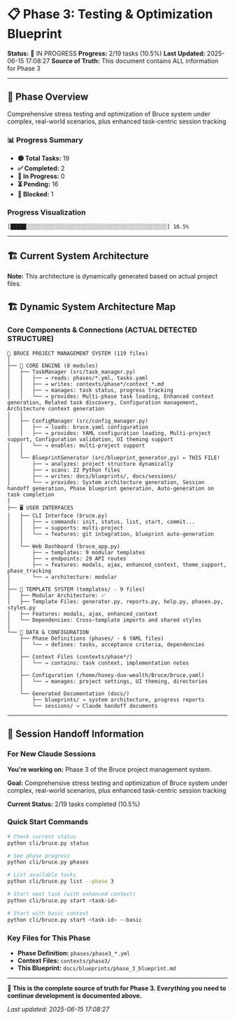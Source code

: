 # 📋 Phase 3: Testing & Optimization Blueprint

**Status:** 🔄 IN PROGRESS
**Progress:** 2/19 tasks (10.5%)
**Last Updated:** 2025-06-15 17:08:27
**Source of Truth:** This document contains ALL information for Phase 3

---

## 🎯 Phase Overview

Comprehensive stress testing and optimization of Bruce system under complex, real-world scenarios, plus enhanced task-centric session tracking

### 📊 Progress Summary
- **🟡 Total Tasks:** 19
- **✅ Completed:** 2 
- **🔄 In Progress:** 0
- **⏳ Pending:** 16
- **🚫 Blocked:** 1

### Progress Visualization
`[█████░░░░░░░░░░░░░░░░░░░░░░░░░░░░░░░░░░░░░░░░░░░░░] 10.5%`

---

## 🏗️ Current System Architecture

**Note:** This architecture is dynamically generated based on actual project files.

## 🏗️ Dynamic System Architecture Map

### Core Components & Connections (ACTUAL DETECTED STRUCTURE)

```
📁 BRUCE PROJECT MANAGEMENT SYSTEM (119 files)
│
├── 🧠 CORE ENGINE (8 modules)
│   ├── TaskManager (src/task_manager.py)
│   │   ├── → reads: phases/*.yml, tasks.yaml
│   │   ├── → writes: contexts/phase*/context_*.md  
│   │   ├── → manages: task status, progress tracking
│   │   └── → provides: Multi-phase task loading, Enhanced context generation, Related task discovery, Configuration management, Architecture context generation
│   │
│   ├── ConfigManager (src/config_manager.py)
│   │   ├── → loads: bruce.yaml configuration
│   │   ├── → provides: YAML configuration loading, Multi-project support, Configuration validation, UI theming support
│   │   └── → enables: multi-project support
│   │
│   └── BlueprintGenerator (src/blueprint_generator.py) ← THIS FILE!
│       ├── → analyzes: project structure dynamically
│       ├── → scans: 22 Python files
│       ├── → writes: docs/blueprints/, docs/sessions/
│       └── → provides: System architecture generation, Session handoff generation, Phase blueprint generation, Auto-generation on task completion
│
├── 🖥️ USER INTERFACES  
│   ├── CLI Interface (bruce.py)
│   │   ├── → commands: init, status, list, start, commit...
│   │   ├── → supports: multi-project
│   │   └── → features: git integration, blueprint auto-generation
│   │
│   └── Web Dashboard (bruce_app.py)
│       ├── → templates: 9 modular templates
│       ├── → endpoints: 29 API routes
│       ├── → features: modals, ajax, enhanced_context, theme_support, phase_tracking
│       └── → architecture: modular
│
├── 🎨 TEMPLATE SYSTEM (templates/ - 9 files)
│   ├── Modular Architecture: ✅
│   ├── Template Files: generator.py, reports.py, help.py, phases.py, styles.py
│   ├── Features: modals, ajax, enhanced_context
│   └── Dependencies: Cross-template imports and shared styles
│
└── 📄 DATA & CONFIGURATION
    ├── Phase Definitions (phases/ - 6 YAML files)
    │   └── → defines: tasks, acceptance criteria, dependencies
    │
    ├── Context Files (contexts/phase*/)
    │   └── → contains: task context, implementation notes
    │
    ├── Configuration (/home/honey-duo-wealth/Bruce/bruce.yaml)
    │   └── → manages: project settings, UI theming, directories
    │
    └── Generated Documentation (docs/)
        ├── blueprints/ → system architecture, progress reports
        └── sessions/ → Claude handoff documents
```


                

---

## 🚀 Session Handoff Information

### For New Claude Sessions

**You're working on:** Phase 3 of the Bruce project management system.

**Goal:** Comprehensive stress testing and optimization of Bruce system under complex, real-world scenarios, plus enhanced task-centric session tracking

**Current Status:** 2/19 tasks completed (10.5%)

### Quick Start Commands
```bash
# Check current status
python cli/bruce.py status

# See phase progress  
python cli/bruce.py phases

# List available tasks
python cli/bruce.py list --phase 3

# Start next task (with enhanced context)
python cli/bruce.py start <task-id>

# Start with basic context
python cli/bruce.py start <task-id> --basic
```

### Key Files for This Phase
- **Phase Definition:** `phases/phase3_*.yml`
- **Context Files:** `contexts/phase3/`
- **This Blueprint:** `docs/blueprints/phase_3_blueprint.md`

---

**🎯 This is the complete source of truth for Phase 3. Everything you need to continue development is documented above.**

*Last updated: 2025-06-15 17:08:27*
